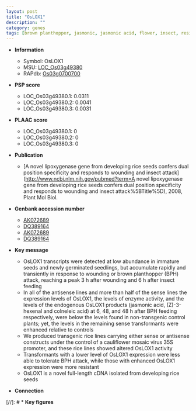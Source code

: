 ```yaml
---
layout: post
title: "OsLOX1"
description: ""
category: genes
tags: [brown planthopper, jasmonic, jasmonic acid, flower, insect, resistant, seedling, seed]
---
```


* **Information**  
    + Symbol: OsLOX1  
    + MSU: [LOC_Os03g49380](http://rice.plantbiology.msu.edu/cgi-bin/ORF_infopage.cgi?orf=LOC_Os03g49380)  
    + RAPdb: [Os03g0700700](http://rapdb.dna.affrc.go.jp/viewer/gbrowse_details/irgsp1?name=Os03g0700700)  

* **PSP score**  
    + LOC_Os03g49380.1: 0.0311 
    + LOC_Os03g49380.2: 0.0041 
    + LOC_Os03g49380.3: 0.0031 

* **PLAAC score**  
    + LOC_Os03g49380.1: 0 
    + LOC_Os03g49380.2: 0 
    + LOC_Os03g49380.3: 0 

* **Publication**  
    + [A novel lipoxygenase gene from developing rice seeds confers dual position specificity and responds to wounding and insect attack](http://www.ncbi.nlm.nih.gov/pubmed?term=A novel lipoxygenase gene from developing rice seeds confers dual position specificity and responds to wounding and insect attack%5BTitle%5D), 2008, Plant Mol Biol.

* **Genbank accession number**  
    + [AK072689](http://www.ncbi.nlm.nih.gov/nuccore/AK072689)
    + [DQ389164](http://www.ncbi.nlm.nih.gov/nuccore/DQ389164)
    + [AK072689](http://www.ncbi.nlm.nih.gov/nuccore/AK072689)
    + [DQ389164](http://www.ncbi.nlm.nih.gov/nuccore/DQ389164)

* **Key message**  
    + OsLOX1 transcripts were detected at low abundance in immature seeds and newly germinated seedlings, but accumulate rapidly and transiently in response to wounding or brown planthopper (BPH) attack, reaching a peak 3 h after wounding and 6 h after insect feeding
    + In all of the antisense lines and more than half of the sense lines the expression levels of OsLOX1, the levels of enzyme activity, and the levels of the endogenous OsLOX1 products (jasmonic acid, (Z)-3-hexenal and colneleic acid) at 6, 48, and 48 h after BPH feeding respectively, were below the levels found in non-transgenic control plants; yet, the levels in the remaining sense transformants were enhanced relative to controls
    + We produced transgenic rice lines carrying either sense or antisense constructs under the control of a cauliflower mosaic virus 35S promoter, and these rice lines showed altered OsLOX1 activity
    + Transformants with a lower level of OsLOX1 expression were less able to tolerate BPH attack, while those with enhanced OsLOX1 expression were more resistant
    + OsLOX1 is a novel full-length cDNA isolated from developing rice seeds

* **Connection**  

[//]: # * **Key figures**  



